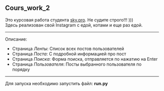 ## Cours_work_2
Это курсовая работа студента [sky.pro](https://sky.pro/). Не судите строго!!! )))  
Здесь реализован свой Instagram с едой, котами и еще раз едой.
***
Описание:  
* Страница *Ленты*: Список всех постов пользователей  
* Страница *Поста*: С подробной информацией про пост
* Страница *Поиска*: Форма поиска, отправляется по нажатию на Enter  
* Страница *Пользователя*: Посты выбранного пользователя по порядку
***
Для запуска необходимо запустить файл: **run.py**
